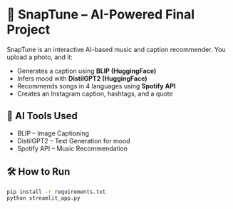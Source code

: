 # 🎵 SnapTune – AI-Powered Final Project

SnapTune is an interactive AI-based music and caption recommender. You upload a photo, and it:
- Generates a caption using **BLIP (HuggingFace)**
- Infers mood with **DistilGPT2 (HuggingFace)**
- Recommends songs in 4 languages using **Spotify API**
- Creates an Instagram caption, hashtags, and a quote

## 🤖 AI Tools Used
- BLIP – Image Captioning
- DistilGPT2 – Text Generation for mood
- Spotify API – Music Recommendation

## 🛠️ How to Run
```bash
pip install -r requirements.txt
python streamlit_app.py
